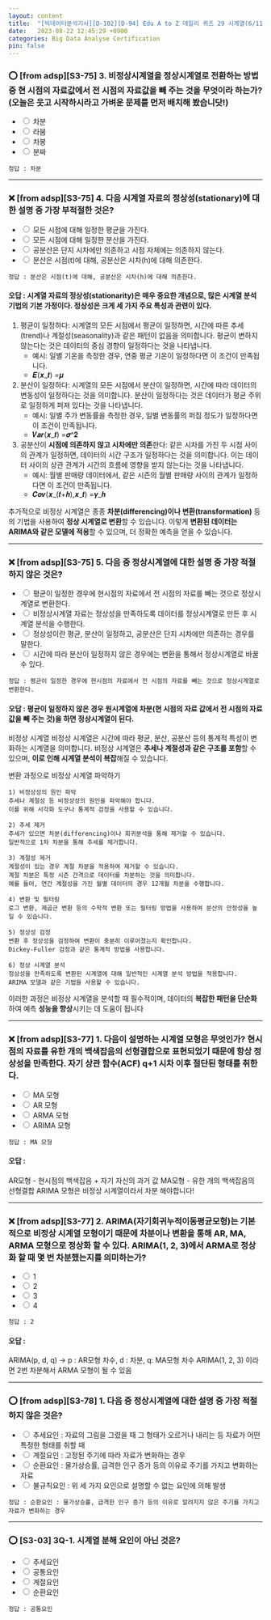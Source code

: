 ```yaml
---
layout: content
title:  "[빅데이터분석기사][D-102][D-94] Edu A to Z 데일리 퀴즈 29 시계열(6/11) 오답(1)"
date:   2023-08-22 12:45:29 +0900
categories: Big Data Analyse Certification
pin: false
---
```



### ⭕️ [from adsp][S3-75] 3. 비정상시계열을 정상시계열로 전환하는 방법 중 현 시점의 자료값에서 전 시점의 자료값을 빼 주는 것을 무엇이라 하는가? (오늘은 웃고 시작하시라고 가벼운 문제를 먼저 배치해 봤습니닷!)
- <input type="radio" name="S3753" value="1"> 차분
- <input type="radio" name="S3753" value="2"> 라붐
- <input type="radio" name="S3753" value="3"> 차봉
- <input type="radio" name="S3753" value="4"> 분짜

```
정답 : 차분
```
****





### ❌ [from adsp][S3-75] 4. 다음 시계열 자료의 정상성(stationary)에 대한 설명 중 가장 부적절한 것은?
- <input type="radio" name="S3754" value="1"> 모든 시점에 대해 일정한 평균을 가진다.
- <input type="radio" name="S3754" value="2"> 모든 시점에 대해 일정한 분산을 가진다.
- <input type="radio" name="S3754" value="3"> 공분산은 단지 시차에만 의존하고 시점 자체에는 의존하지 않는다.
- <input type="radio" name="S3754" value="4"> 분산은 시점(t)에 대해, 공분산은 시차(h)에 대해 의존한다.

```
정답 : 분산은 시점(t)에 대해, 공분산은 시차(h)에 대해 의존한다.
```
#### 오답 : 시계열 자료의 정상성(stationarity)은 매우 중요한 개념으로, 많은 시계열 분석 기법의 기본 가정이다. 정상성은 크게 세 가지 주요 특성과 관련이 있다.
1. 평균이 일정하다: 
    시계열의 모든 시점에서 평균이 일정하면, 시간에 따른 추세(trend)나 계절성(seasonality)과 같은 패턴이 없음을 의미합니다. 평균이 변하지 않는다는 것은 데이터의 중심 경향이 일정하다는 것을 나타냅니다.
    - 예시: 일별 기온을 측정한 경우, 연중 평균 기온이 일정하다면 이 조건이 만족됩니다.
    - 𝑬(𝒙_𝒕) =𝝁 
2. 분산이 일정하다: 
    시계열의 모든 시점에서 분산이 일정하면, 시간에 따라 데이터의 변동성이 일정하다는 것을 의미합니다. 분산이 일정하다는 것은 데이터가 평균 주위로 일정하게 퍼져 있다는 것을 나타냅니다.
    - 예시: 일별 주가 변동률을 측정한 경우, 일별 변동률의 퍼짐 정도가 일정하다면 이 조건이 만족됩니다.
    - 𝑽𝒂𝒓(𝒙_𝒕) =𝝈^𝟐 
3. 공분산이 **시점에 의존하지 않고 시차에만 의존**한다: 
    같은 시차를 가진 두 시점 사이의 관계가 일정하면, 데이터의 시간 구조가 일정하다는 것을 의미합니다. 이는 데이터 사이의 상관 관계가 시간의 흐름에 영향을 받지 않는다는 것을 나타냅니다.
    - 예시: 월별 판매량 데이터에서, 같은 시즌의 월별 판매량 사이의 관계가 일정하다면 이 조건이 만족됩니다.
    - 𝑪𝒐𝒗(𝒙_(𝒕+𝒉),𝒙_𝒕) =𝜸_𝒉

추가적으로 비정상 시계열은 종종 **차분(differencing)이나 변환(transformation)** 등의 기법을 사용하여 **정상 시계열로 변환**할 수 있습니다. 이렇게 **변환된 데이터는 ARIMA와 같은 모델에 적용**할 수 있으며, 더 정확한 예측을 얻을 수 있습니다.

****





### ❌ [from adsp][S3-75] 5. 다음 중 정상시계열에 대한 설명 중 가장 적절하지 않은 것은?
- <input type="radio" name="S3755" value="1"> 평균이 일정한 경우에 현시점의 자료에서 전 시점의 자료를 빼는 것으로 정상시계열로 변환한다.
- <input type="radio" name="S3755" value="2"> 비정상시계열 자료는 정상성을 만족하도록 데이터를 정상시계열로 만든 후 시계열 분석을 수행한다.
- <input type="radio" name="S3755" value="3"> 정상성이란 평균, 분산이 일정하고, 공분산은 단지 시차에만 의존하는 경우를 말한다.
- <input type="radio" name="S3755" value="4"> 시간에 따라 분산이 일정하지 않은 경우에는 변환을 통해서 정상시계열로 바꿀 수 있다.
```
정답 : 평균이 일정한 경우에 현시점의 자료에서 전 시점의 자료를 빼는 것으로 정상시계열로 변환한다.
```
#### 오답 : 평균이 일정하지 않은 경우 원시계열에 차분(현 시점의 자료 값에서 전 시점의 자료 값을 빼 주는 것)을 하면 정상시계열이 된다.
비정상 시계열
    비정상 시계열은 시간에 따라 평균, 분산, 공분산 등의 통계적 특성이 변화하는 시계열을 의미합니다. 비정상 시계열은 **추세나 계절성과 같은 구조를 포함**할 수 있으며, **이로 인해 시계열 분석이 복잡**해질 수 있습니다.

변환 과정으로 비정상 시계열 파악하기

    1) 비정상성의 원인 파악
    추세나 계절성 등 비정상성의 원인을 파악해야 합니다. 
    이를 위해 시각화 도구나 통계적 검정을 사용할 수 있습니다.

    2) 추세 제거
    추세가 있으면 차분(differencing)이나 회귀분석을 통해 제거할 수 있습니다. 
    일반적으로 1차 차분을 통해 추세를 제거합니다.

    3) 계절성 제거
    계절성이 있는 경우 계절 차분을 적용하여 제거할 수 있습니다. 
    계절 차분은 특정 시즌 간격으로 데이터를 차분하는 것을 의미합니다. 
    예를 들어, 연간 계절성을 가진 월별 데이터의 경우 12개월 차분을 수행합니다.

    4) 변환 및 필터링
    로그 변환, 제곱근 변환 등의 수학적 변환 또는 필터링 방법을 사용하여 분산의 안정성을 높일 수 있습니다.

    5) 정상성 검정
    변환 후 정상성을 검정하여 변환이 충분히 이루어졌는지 확인합니다. 
    Dickey-Fuller 검정과 같은 통계적 방법을 사용합니다.

    6) 정상 시계열 분석
    정상성을 만족하도록 변환된 시계열에 대해 일반적인 시계열 분석 방법을 적용합니다. 
    ARIMA 모델과 같은 기법을 사용할 수 있습니다.

이러한 과정은 비정상 시계열을 분석할 때 필수적이며, 데이터의 **복잡한 패턴을 단순화**하여 예측 **성능을 향상**시키는 데 도움이 됩니다



****





### ❌ [from adsp][S3-77]  1. 다음이 설명하는 시계열 모형은 무엇인가? 현시점의 자료를 유한 개의 백색잡음의 선형결합으로 표현되었기 때문에 항상 정상성을 만족한다. 자기 상관 함수(ACF) q+1 시차 이후 절단된 형태를 취한다.
- <input type="radio" name="S3771" value="1"> MA 모형
- <input type="radio" name="S3771" value="2"> AR 모형
- <input type="radio" name="S3771" value="3"> ARMA 모형
- <input type="radio" name="S3771" value="4"> ARIMA 모형
```
정답 : MA 모형
```
#### 오답 : 
AR모형 - 현시점의 백색잡음 + 자기 자신의 과거 값
MA모형 - 유한 개의 백색잡음의 선형결합
ARIMA 모형은 비정상 시계열이라서 차분 해야합니다!











****

### ❌ [from adsp][S3-77] 2. ARIMA(자기회귀누적이동평균모형)는 기본적으로 비정상 시계열 모형이기 때문에 차분이나 변환을 통해 AR, MA, ARMA 모형으로 정상화 할 수 있다. ARIMA(1, 2, 3)에서 ARMA로 정상화 할 때 몇 번 차분했는지를 의미하는가?
- <input type="radio" name="S3772" value="1"> 1
- <input type="radio" name="S3772" value="2"> 2
- <input type="radio" name="S3772" value="3"> 3
- <input type="radio" name="S3772" value="4"> 4
```
정답 : 2
```
#### 오답 : 
ARIMA(p, d, q) -> p : AR모형 차수, d : 차분, q: MA모형 차수
ARIMA(1, 2, 3) 이라면 2번 차분해서 ARMA 모형이 될 수 있음

****






### ⭕️ [from adsp][S3-78] 1. 다음 중 정상시계열에 대한 설명 중 가장 적절하지 않은 것은?
- <input type="radio" name="S3781" value="1"> 추세요인 : 자료의 그림을 그렸을 때 그 형태가 오르거나 내리는 등 자료가 어떤 특정한 형태를 취할 때
- <input type="radio" name="S3781" value="2"> 계절요인 : 고정된 주기에 따라 자료가 변화하는 경우
- <input type="radio" name="S3781" value="3"> 순환요인 : 물가상승률, 급격한 인구 증가 등의 이유로 주기를 가지고 변화하는 자료
- <input type="radio" name="S3781" value="4"> 불규칙요인 : 위 세 가지 요인으로 설명할 수 없는 요인에 의해 발생
```
정답 : 순환요인 : 물가상승률, 급격한 인구 증가 등의 이유로 알려지지 않은 주기를 가지고 자료가 변화하는 경우
```






****

### ⭕️ [S3-03] 3Q-1. 시계열 분해 요인이 아닌 것은?
- <input type="radio" name="S3033Q01" value="1"> 추세요인
- <input type="radio" name="S3033Q01" value="2"> 공통요인
- <input type="radio" name="S3033Q01" value="3"> 계절요인
- <input type="radio" name="S3033Q01" value="4"> 순환요인
```
정답 : 공통요인
```



